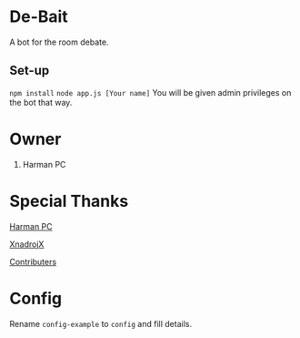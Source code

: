 # De-Bait
A bot for the room debate.

Set-up
------
``npm install``
``node app.js [Your name]``
You will be given admin privileges on the bot that way.
# Owner
1) Harman PC

# Special Thanks
[Harman PC](https://github.com/HarmanPC)

[XnadrojX](https://github.com/JordanLow)

[Contributers](https://github.com/HarmanPC/harm-bot/graphs/contributors)


# Config
Rename `config-example` to `config` and fill details.
